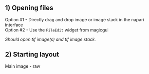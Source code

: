 ## 1) Opening files

Option #1 - Directly drag and drop image or image stack in the napari interface  
Option #2 - Use the `FileEdit` widget from magicgui

*Should open tif image(s) and tif image stack.*

## 2) Starting layout

Main image - raw
